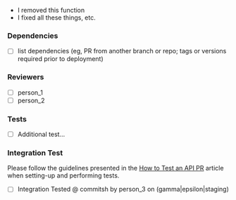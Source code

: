 [//]: # (Let's get your best description here about what's happend! Here's a list as well, if you like:)

* I removed this function
* I fixed all these things, etc.

### Dependencies
- [ ] list dependencies (eg, PR from another branch or repo; tags or versions required prior to deployment)

### Reviewers
- [ ] person_1
- [ ] person_2

### Tests
- [ ] Additional test...

### Integration Test
Please follow the guidelines presented in the [How to Test an API PR](https://github.com/CodeNow/devops-scripts/wiki/How-to-Test-an-API-Pull-Request)
article when setting-up and performing tests.

- [ ] Integration Tested @ commitsh by person_3 on (gamma|epsilon|staging)
